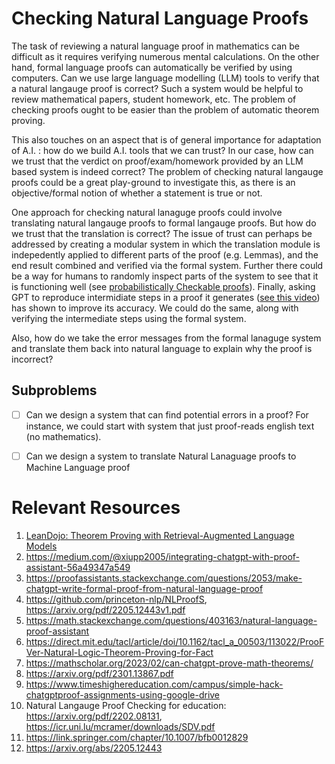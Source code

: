 # Checking Natural Language Proofs

The task of reviewing a natural language proof in mathematics can be difficult as it requires verifying numerous mental calculations. On the other hand, formal language proofs can automatically be verified by using computers. Can we use large language modelling (LLM) tools to verify that a natural langauge proof is correct? Such a system would be helpful to review mathematical papers, student homework, etc. The problem of checking proofs ought to be easier than the problem of automatic theorem proving. 

This also touches on an aspect that is of general importance for adaptation of A.I. : how do we build A.I. tools that we can trust? In our case, how can we trust that the verdict on proof/exam/homework provided by an LLM based system is indeed correct? The problem of checking natural langauge proofs could be a great play-ground to investigate this, as there is an objective/formal notion of whether a statement is true or not. 

One approach for checking natural lanaguge proofs could involve translating natural langauge proofs to formal langauge proofs. But  how do we trust that the translation is correct? The issue of trust can perhaps be addressed by creating a modular system in which the translation module is indepedently applied to different parts of the proof (e.g. Lemmas), and the end result combined and verified via the formal system. Further there could be a way for humans to randomly inspect parts of the system to see that it is functioning well (see [probabilistically Checkable proofs](https://en.wikipedia.org/wiki/Probabilistically_checkable_proof)). Finally, asking GPT to reproduce intermidiate steps in a proof it generates ([see this video](https://youtu.be/hJP5GqnTrNo?t=767)) has shown to improve its accuracy. We could do the same, along with verifying the intermediate steps using the formal system. 

Also, how do we take the error messages from the formal lanaguge system and translate them back into natural language to explain why the proof is incorrect? 

## Subproblems

- [ ] Can we design a system that can find potential errors in a proof? For instance, we could start with system that just proof-reads english text (no mathematics). 
- [ ] Can we design a system to translate Natural Lanaguage proofs to Machine Language proof


# Relevant Resources 

1. [LeanDojo: Theorem Proving with Retrieval-Augmented Language Models](https://arxiv.org/pdf/2306.15626.pdf)
2. https://medium.com/@xiupp2005/integrating-chatgpt-with-proof-assistant-56a49347a549
3. https://proofassistants.stackexchange.com/questions/2053/make-chatgpt-write-formal-proof-from-natural-language-proof
4. https://github.com/princeton-nlp/NLProofS, https://arxiv.org/pdf/2205.12443v1.pdf
5. https://math.stackexchange.com/questions/403163/natural-language-proof-assistant
6. https://direct.mit.edu/tacl/article/doi/10.1162/tacl_a_00503/113022/ProoFVer-Natural-Logic-Theorem-Proving-for-Fact
7. https://mathscholar.org/2023/02/can-chatgpt-prove-math-theorems/
8. https://arxiv.org/pdf/2301.13867.pdf
9. https://www.timeshighereducation.com/campus/simple-hack-chatgptproof-assignments-using-google-drive
10. Natural Langauge Proof Checking for education: https://arxiv.org/pdf/2202.08131, https://icr.uni.lu/mcramer/downloads/SDV.pdf
11. https://link.springer.com/chapter/10.1007/bfb0012829
12. https://arxiv.org/abs/2205.12443


